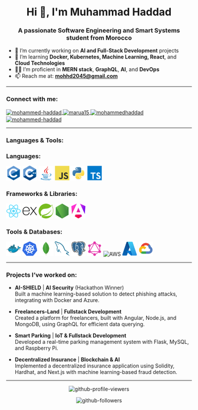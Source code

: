 <h1 align="center">Hi 👋, I'm Muhammad Haddad</h1>
<h3 align="center">A passionate Software Engineering and Smart Systems student from Morocco</h3>

- 🔭 I’m currently working on **AI and Full-Stack Development** projects  
- 🌱 I’m learning **Docker, Kubernetes, Machine Learning, React**, and **Cloud Technologies**  
- 🧑‍💻 I’m proficient in **MERN stack**, **GraphQL**, **AI**, and **DevOps**  
- 📫 Reach me at: **mohhd2045@gmail.com**

---

<h3 align="left">Connect with me:</h3>
<p align="left">
  <a href="https://linkedin.com/in/mohammed-haddad-828507216" target="blank">
    <img align="center" src="https://raw.githubusercontent.com/rahuldkjain/github-profile-readme-generator/master/src/images/icons/Social/linked-in-alt.svg" alt="mohammed-haddad" height="30" width="40" />
  </a>
  <a href="https://github.com/marua15" target="blank">
    <img align="center" src="https://raw.githubusercontent.com/rahuldkjain/github-profile-readme-generator/master/src/images/icons/Social/github.svg" alt="marua15" height="30" width="40" />
  </a>
  <a href="https://www.kaggle.com/mohammedhaddad" target="blank">
    <img align="center" src="https://raw.githubusercontent.com/rahuldkjain/github-profile-readme-generator/master/src/images/icons/Social/kaggle.svg" alt="mohammedhaddad" height="30" width="40" />
  </a>
  <a href="https://www.linkedin.com/in/mohammed-haddad-828507216" target="blank">
    <img align="center" src="https://raw.githubusercontent.com/rahuldkjain/github-profile-readme-generator/master/src/images/icons/Social/linked-in-alt.svg" alt="mohammed-haddad" height="30" width="40" />
  </a>
</p>

---

<h3 align="left">Languages & Tools:</h3>

### Languages:
<p align="left">
  <img src="https://raw.githubusercontent.com/devicons/devicon/master/icons/c/c-original.svg" alt="C" width="40" height="40"/>  
  <img src="https://raw.githubusercontent.com/devicons/devicon/master/icons/cplusplus/cplusplus-original.svg" alt="C++" width="40" height="40"/>
  <img src="https://raw.githubusercontent.com/devicons/devicon/master/icons/java/java-original.svg" alt="Java" width="40" height="40"/>  
  <img src="https://raw.githubusercontent.com/devicons/devicon/master/icons/javascript/javascript-original.svg" alt="JavaScript" width="40" height="40"/>  
  <img src="https://raw.githubusercontent.com/devicons/devicon/master/icons/python/python-original.svg" alt="Python" width="40" height="40"/>
  <img src="https://raw.githubusercontent.com/devicons/devicon/master/icons/typescript/typescript-original.svg" alt="TypeScript" width="40" height="40"/>
</p>

### Frameworks & Libraries:
<p align="left">
  <img src="https://raw.githubusercontent.com/devicons/devicon/master/icons/react/react-original.svg" alt="React" width="40" height="40"/>
  <img src="https://raw.githubusercontent.com/devicons/devicon/master/icons/express/express-original.svg" alt="Express.js" width="40" height="40"/>
  <img src="https://raw.githubusercontent.com/devicons/devicon/master/icons/spring/spring-original.svg" alt="Spring" width="40" height="40"/>
  <img src="https://raw.githubusercontent.com/devicons/devicon/master/icons/nodejs/nodejs-original.svg" alt="Node.js" width="40" height="40"/>
  <img src="https://raw.githubusercontent.com/devicons/devicon/master/icons/angular/angular-original.svg" alt="Angular" width="40" height="40"/>
</p>

### Tools & Databases:
<p align="left">
  <img src="https://raw.githubusercontent.com/devicons/devicon/master/icons/docker/docker-original.svg" alt="Docker" width="40" height="40"/>
  <img src="https://raw.githubusercontent.com/devicons/devicon/master/icons/kubernetes/kubernetes-plain.svg" alt="Kubernetes" width="40" height="40"/>
  <img src="https://raw.githubusercontent.com/devicons/devicon/master/icons/mongodb/mongodb-original.svg" alt="MongoDB" width="40" height="40"/>
  <img src="https://raw.githubusercontent.com/devicons/devicon/master/icons/mysql/mysql-original.svg" alt="MySQL" width="40" height="40"/>
  <img src="https://raw.githubusercontent.com/devicons/devicon/master/icons/postgresql/postgresql-original.svg" alt="PostgreSQL" width="40" height="40"/>
  <img src="https://raw.githubusercontent.com/devicons/devicon/master/icons/graphQL/graphQL-original.svg" alt="GraphQL" width="40" height="40"/>
  <img src="https://raw.githubusercontent.com/devicons/devicon/master/icons/aws/aws-original.svg" alt="AWS" width="40" height="40"/>
  <img src="https://raw.githubusercontent.com/devicons/devicon/master/icons/azure/azure-original.svg" alt="Azure" width="40" height="40"/>
  <img src="https://raw.githubusercontent.com/devicons/devicon/master/icons/googlecloud/googlecloud-original.svg" alt="Google Cloud" width="40" height="40"/>
</p>

---

### Projects I’ve worked on:

- **AI-SHIELD** | **AI Security** (Hackathon Winner)  
  Built a machine learning-based solution to detect phishing attacks, integrating with Docker and Azure.

- **Freelancers-Land** | **Fullstack Development**  
  Created a platform for freelancers, built with Angular, Node.js, and MongoDB, using GraphQL for efficient data querying.

- **Smart Parking** | **IoT & Fullstack Development**  
  Developed a real-time parking management system with Flask, MySQL, and Raspberry Pi.

- **Decentralized Insurance** | **Blockchain & AI**  
  Implemented a decentralized insurance application using Solidity, Hardhat, and Next.js with machine learning-based fraud detection.

---

<p align="center">
  <img alt="github-profile-viewers" src="https://komarev.com/ghpvc/?username=mohammed-haddad&label=Profile%20views&color=0e75b6&style=flat" />
</p>

<p align="center">
  <img alt="github-followers" src="https://img.shields.io/badge/dynamic/json?logo=github&label=GitHub+Followers&labelColor=282c34&color=181717&query=%24.data.totalSubs&url=https%3A%2F%2Fapi.spencerwoo.com%2Fsubstats%2F%3Fsource%3Dgithub%26queryKey%3Dmohammed-haddad&longCache=true"/>
</p>

